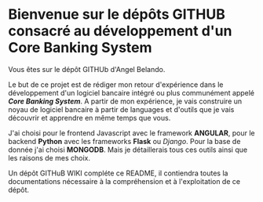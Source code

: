 # Bienvenue sur le dépôts GITHUB consacré au développement d'un Core Banking System

Vous êtes sur le dépôt GITHUb d'Angel Belando.

Le but de ce projet est de rédiger mon retour d'expérience dans le développement d'un logiciel bancaire intégré ou plus communément appelé ***Core Banking System***. 
A partir de mon expérience, je vais construire un noyau de logiciel bancaire à partir de languages et d'outils que je vais découvrir et apprendre en même temps que vous.

J'ai choisi pour le frontend Javascript avec le framework **ANGULAR**, pour le backend **Python** avec les frameworks **Flask** ou *Django*. 
Pour la base de donnée j'ai choisi **MONGODB**.
Mais je détaillerais tous ces outils ainsi que les raisons de mes choix.

Un dépôt GITHuB WIKI compléte ce README, il contiendra toutes la documentations nécessaire à la compréhension et à l'exploitation de ce dépôt.